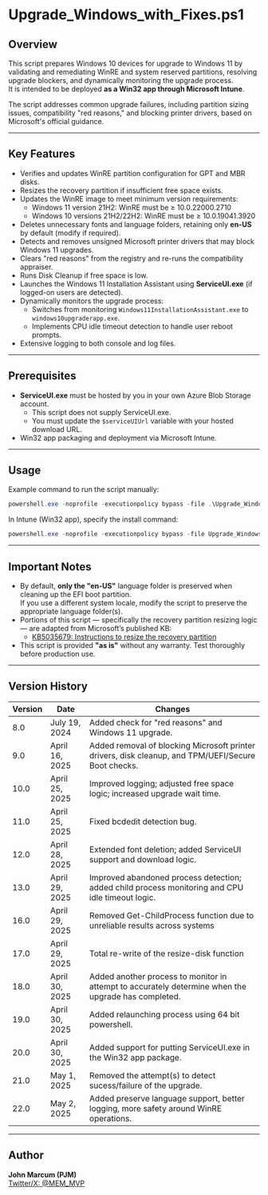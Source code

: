 
# Upgrade_Windows_with_Fixes.ps1

## Overview

This script prepares Windows 10 devices for upgrade to Windows 11 by validating and remediating WinRE and system reserved partitions, resolving upgrade blockers, and dynamically monitoring the upgrade process.\
It is intended to be deployed **as a Win32 app through Microsoft Intune**.

The script addresses common upgrade failures, including partition sizing issues, compatibility "red reasons," and blocking printer drivers, based on Microsoft's official guidance.

---

## Key Features

- Verifies and updates WinRE partition configuration for GPT and MBR disks.
- Resizes the recovery partition if insufficient free space exists.
- Updates the WinRE image to meet minimum version requirements:
  - Windows 11 version 21H2: WinRE must be ≥ 10.0.22000.2710
  - Windows 10 versions 21H2/22H2: WinRE must be ≥ 10.0.19041.3920
- Deletes unnecessary fonts and language folders, retaining only **en-US** by default (modify if required).
- Detects and removes unsigned Microsoft printer drivers that may block Windows 11 upgrades.
- Clears "red reasons" from the registry and re-runs the compatibility appraiser.
- Runs Disk Cleanup if free space is low.
- Launches the Windows 11 Installation Assistant using **ServiceUI.exe** (if logged-on users are detected).
- Dynamically monitors the upgrade process:
  - Switches from monitoring `Windows11InstallationAssistant.exe` to `windows10upgraderapp.exe`.
  - Implements CPU idle timeout detection to handle user reboot prompts.
- Extensive logging to both console and log files.

---

## Prerequisites

- **ServiceUI.exe** must be hosted by you in your own Azure Blob Storage account.
  - This script does not supply ServiceUI.exe.
  - You must update the `$serviceUIUrl` variable with your hosted download URL.
- Win32 app packaging and deployment via Microsoft Intune.

---

## Usage

Example command to run the script manually:

```powershell
powershell.exe -noprofile -executionpolicy bypass -file .\Upgrade_Windows_with_Fixes.ps1
```

In Intune (Win32 app), specify the install command:

```powershell
powershell.exe -noprofile -executionpolicy bypass -file Upgrade_Windows_with_Fixes.ps1
```

---

## Important Notes

- By default, **only the "en-US"** language folder is preserved when cleaning up the EFI boot partition.\
  If you use a different system locale, modify the script to preserve the appropriate language folder(s).
- Portions of this script — specifically the recovery partition resizing logic — are adapted from Microsoft’s published KB:
  - [KB5035679: Instructions to resize the recovery partition](https://support.microsoft.com/en-us/topic/kb5035679-instructions-to-run-a-script-to-resize-the-recovery-partition-to-install-a-winre-update-98502836-cb2c-4d9a-874c-23bcdf16cd45)
- This script is provided **"as is"** without any warranty. Test thoroughly before production use.

---

## Version History

| Version | Date           | Changes                                                                                             |
| ------- | -------------- | --------------------------------------------------------------------------------------------------- |
| 8.0     | July 19, 2024  | Added check for "red reasons" and Windows 11 upgrade.                                               |
| 9.0     | April 16, 2025 | Added removal of blocking Microsoft printer drivers, disk cleanup, and TPM/UEFI/Secure Boot checks. |
| 10.0    | April 25, 2025 | Improved logging; adjusted free space logic; increased upgrade wait time.                           |
| 11.0    | April 25, 2025 | Fixed bcdedit detection bug.                                                                        |
| 12.0    | April 28, 2025 | Extended font deletion; added ServiceUI support and download logic.                                 |
| 13.0    | April 29, 2025 | Improved abandoned process detection; added child process monitoring and CPU idle timeout logic. 
| 16.0    | April 29, 2025 | Removed Get-ChildProcess function due to unreliable results across systems
| 17.0    | April 29, 2025 | Total re-write of the resize-disk function
| 18.0    | April 30, 2025 | Added another process to monitor in attempt to accurately determine when the upgrade has completed.
| 19.0    | April 30, 2025 | Added relaunching process using 64 bit powershell.
| 20.0    | April 30, 2025 | Added support for putting ServiceUI.exe in the Win32 app package.
| 21.0    | May 1, 2025 | Removed the attempt(s) to detect sucess/failure of the upgrade.  
| 22.0    | May 2, 2025 | Added preserve language support, better logging, more safety around WinRE operations.





---

## Author

**John Marcum (PJM)**\
[Twitter/X: @MEM_MVP](https://x.com/MEM_MVP)
